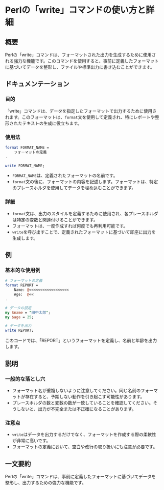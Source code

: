 <!--
Meta Description: # Perlの「write」コマンドの使い方と詳細 ## 概要 Perlの「write」コマンドは、フォーマットされた出力を生成するために使用される強力な機能です。このコマンドを使用すると、事前に定義したフォーマットに基づいてデータを整形し、ファイルや標準出力に書き込むことができます。 ## ドキュ...
Meta Keywords: write, format, perlの, コマンドは, format_name
-->

# Perlの「write」コマンドの使い方と詳細

## 概要
Perlの「write」コマンドは、フォーマットされた出力を生成するために使用される強力な機能です。このコマンドを使用すると、事前に定義したフォーマットに基づいてデータを整形し、ファイルや標準出力に書き込むことができます。

## ドキュメンテーション
### 目的
「write」コマンドは、データを指定したフォーマットで出力するために使用されます。このフォーマットは、`format`文を使用して定義され、特にレポートや整形されたテキストの生成に役立ちます。

### 使用法
```perl
format FORMAT_NAME = 
    フォーマットの定義
.

write FORMAT_NAME;
```
- `FORMAT_NAME`は、定義されたフォーマットの名前です。
- `format`文の後に、フォーマットの内容を記述します。フォーマットは、特定のプレースホルダを使用してデータを埋め込むことができます。

### 詳細
- `format`文は、出力のスタイルを定義するために使用され、各プレースホルダは特定の変数と関連付けることができます。
- フォーマットは、一度作成すれば何度でも再利用可能です。
- `write`を呼び出すことで、定義されたフォーマットに基づいて即座に出力を生成します。

## 例
### 基本的な使用例
```perl
# フォーマットの定義
format REPORT =
    Name: @<<<<<<<<<<<<<<<<<<
    Age:  @<<
.

# データの設定
my $name = "田中太郎";
my $age = 25;

# データを出力
write REPORT;
```

このコードでは、「REPORT」というフォーマットを定義し、名前と年齢を出力します。

## 説明
### 一般的な落とし穴
- フォーマット名が重複しないように注意してください。同じ名前のフォーマットが存在すると、予期しない動作を引き起こす可能性があります。
- プレースホルダの数と変数の数が一致していることを確認してください。そうしないと、出力が不完全または不正確になることがあります。

### 注意点
- `write`はデータを出力するだけでなく、フォーマットを作成する際の柔軟性が非常に高いです。
- フォーマットの定義において、空白や改行の取り扱いにも注意が必要です。

## 一文要約
Perlの「write」コマンドは、事前に定義したフォーマットに基づいてデータを整形し、出力するための強力な機能です。